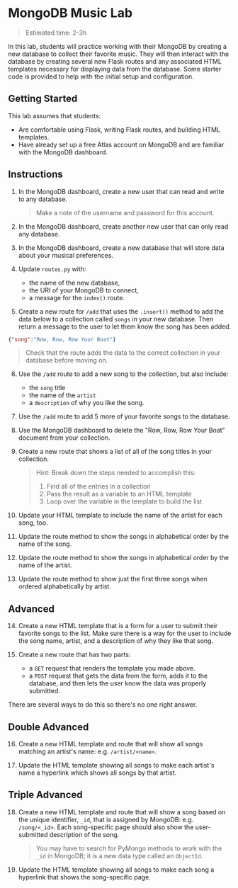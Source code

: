 # MongoDB Music Lab

> Estimated time: 2-3h

In this lab, students will practice working with their MongoDB by creating a new database to collect their favorite music. They will then interact with the database by creating several new Flask routes and any associated HTML templates necessary for displaying data from the database. Some starter code is provided to help with the initial setup and configuration.

## Getting Started

This lab assumes that students:

- Are comfortable using Flask, writing Flask routes, and building HTML templates.
- Have already set up a free Atlas account on MongoDB and are familiar with the MongoDB dashboard.

## Instructions

1. In the MongoDB dashboard, create a new user that can read and write to any database.

	> Make a note of the username and password for this account.

2. In the MongoDB dashboard, create another new user that can only read any database.

3. In the MongoDB dashboard, create a new database that will store data about your musical preferences.

4. Update `routes.py` with:
	- the name of the new database,
	- the URI of your MongoDB to connect,
	- a message for the `index()` route.

5. Create a new route for `/add` that uses the `.insert()` method to add the data below to a collection called `songs` in your new database. Then return a message to the user to let them know the song has been added.

```json
{"song":"Row, Row, Row Your Boat"}
```

> Check that the route adds the data to the correct collection in your database before moving on.

6. Use the `/add` route to add a new song to the collection, but also include:
	- the `song` title
	- the name of the `artist`
	- a `description` of why you like the song.

7. Use the `/add` route to add 5 more of your favorite songs to the database.

8. Use the MongoDB dashboard to delete the "Row, Row, Row Your Boat" document from your collection.

9. Create a new route that shows a list of all of the song titles in your collection.

	> Hint: Break down the steps needed to accomplish this:
	> 1. Find all of the entries in a collection
	> 2. Pass the result as a variable to an HTML template
	> 3. Loop over the variable in the template to build the list

10. Update your HTML template to include the name of the artist for each song, too.

11. Update the route method to show the songs in alphabetical order by the name of the song.

12. Update the route method to show the songs in alphabetical order by the name of the artist.

13. Update the route method to show just the first three songs when ordered alphabetically by artist.

## Advanced

14. Create a new HTML template that is a form for a user to submit their favorite songs to the list. Make sure there is a way for the user to include the song name, artist, and a description of why they like that song.

15. Create a new route that has two parts:
	- a `GET` request that renders the template you made above.
	- a `POST` request that gets the data from the form, adds it to the database, and then lets the user know the data was properly submitted.

There are several ways to do this so there's no one right answer.

## Double Advanced

16. Create a new HTML template and route that will show all songs matching an artist's name: e.g. `/artist/<name>`.

17. Update the HTML template showing all songs to make each artist's name a hyperlink which shows all songs by that artist.

## Triple Advanced

18. Create a new HTML template and route that will show a song based on the unique identifier, `_id`, that is assigned by MongoDB: e.g. `/song/<_id>`. Each song-specific page should also show the user-submitted description of the song.

	> You may have to search for PyMongo methods to work with the `_id` in MongoDB; it is a new data type called an `ObjectId`.

19. Update the HTML template showing all songs to make each song a hyperlink that shows the song-specific page.

